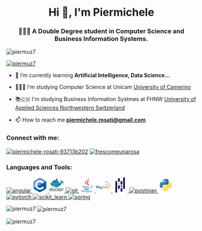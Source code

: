 <h1 align="center">Hi 👋, I'm Piermichele</h1>
<h3 align="center">👨🏻‍💻 A Double Degree student in Computer Science and Business Information Systems.</h3>

<p align="left"> <img src="https://komarev.com/ghpvc/?username=piermuz7&label=Profile%20views&color=0e75b6&style=flat" alt="piermuz7" /> </p>

<p align="left"> <a href="https://github.com/ryo-ma/github-profile-trophy"><img src="https://github-profile-trophy.vercel.app/?username=piermuz7" alt="piermuz7" /></a> </p>

- 🌱 I’m currently learning **Artificial Intelligence, Data Science...**

- 🤖🇮🇹 I'm studying Computer Science at Unicam [University of Camerino](https://computerscience.unicam.it)

- 📚🇨🇭 I'm studying Business Information Systmes at FHNW [University of Applied Sciences Northwestern Switzerland](https://www.fhnw.ch/en/degree-programmes/business/msc-bis)

- 📫 How to reach me **piermichele.rosati@gmail.com**

<h3 align="left">Connect with me:</h3>
<p align="left">
<a href="https://linkedin.com/in/piermichele-rosati-93713b202" target="blank"><img align="center" src="https://raw.githubusercontent.com/rahuldkjain/github-profile-readme-generator/master/src/images/icons/Social/linked-in-alt.svg" alt="piermichele-rosati-93713b202" height="30" width="40" /></a>
<a href="https://instagram.com/frescomeunarosa" target="blank"><img align="center" src="https://raw.githubusercontent.com/rahuldkjain/github-profile-readme-generator/master/src/images/icons/Social/instagram.svg" alt="frescomeunarosa" height="30" width="40" /></a>
</p>

<h3 align="left">Languages and Tools:</h3>
<p align="left"> <a href="https://angular.io" target="_blank" rel="noreferrer"> <img src="https://angular.io/assets/images/logos/angular/angular.svg" alt="angular" width="40" height="40"/> </a> <a href="https://www.cprogramming.com/" target="_blank" rel="noreferrer"> <img src="https://raw.githubusercontent.com/devicons/devicon/master/icons/c/c-original.svg" alt="c" width="40" height="40"/> </a> <a href="https://www.docker.com/" target="_blank" rel="noreferrer"> <img src="https://raw.githubusercontent.com/devicons/devicon/master/icons/docker/docker-original-wordmark.svg" alt="docker" width="40" height="40"/> </a> <a href="https://git-scm.com/" target="_blank" rel="noreferrer"> <img src="https://www.vectorlogo.zone/logos/git-scm/git-scm-icon.svg" alt="git" width="40" height="40"/> </a> <a href="https://www.java.com" target="_blank" rel="noreferrer"> <img src="https://raw.githubusercontent.com/devicons/devicon/master/icons/java/java-original.svg" alt="java" width="40" height="40"/> </a> <a href="https://www.mysql.com/" target="_blank" rel="noreferrer"> <img src="https://raw.githubusercontent.com/devicons/devicon/master/icons/mysql/mysql-original-wordmark.svg" alt="mysql" width="40" height="40"/> </a> <a href="https://pandas.pydata.org/" target="_blank" rel="noreferrer"> <img src="https://raw.githubusercontent.com/devicons/devicon/2ae2a900d2f041da66e950e4d48052658d850630/icons/pandas/pandas-original.svg" alt="pandas" width="40" height="40"/> </a> <a href="https://postman.com" target="_blank" rel="noreferrer"> <img src="https://www.vectorlogo.zone/logos/getpostman/getpostman-icon.svg" alt="postman" width="40" height="40"/> </a> <a href="https://www.python.org" target="_blank" rel="noreferrer"> <img src="https://raw.githubusercontent.com/devicons/devicon/master/icons/python/python-original.svg" alt="python" width="40" height="40"/> </a> <a href="https://pytorch.org/" target="_blank" rel="noreferrer"> <img src="https://www.vectorlogo.zone/logos/pytorch/pytorch-icon.svg" alt="pytorch" width="40" height="40"/> </a> <a href="https://scikit-learn.org/" target="_blank" rel="noreferrer"> <img src="https://upload.wikimedia.org/wikipedia/commons/0/05/Scikit_learn_logo_small.svg" alt="scikit_learn" width="40" height="40"/> </a> <a href="https://spring.io/" target="_blank" rel="noreferrer"> <img src="https://www.vectorlogo.zone/logos/springio/springio-icon.svg" alt="spring" width="40" height="40"/> </a> </p>

<p><img align="left" src="https://github-readme-stats.vercel.app/api/top-langs?username=piermuz7&show_icons=true&locale=en&layout=compact" alt="piermuz7" /></p>

<p>&nbsp;<img align="center" src="https://github-readme-stats.vercel.app/api?username=piermuz7&show_icons=true&locale=en" alt="piermuz7" /></p>

<p><img align="center" src="https://github-readme-streak-stats.herokuapp.com/?user=piermuz7&" alt="piermuz7" /></p>
